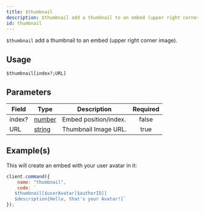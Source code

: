 ```yaml
---
title: $thumbnail
description: $thumbnail add a thumbnail to an embed (upper right corner image).
id: thumbnail
---
```


`$thumbnail` add a thumbnail to an embed (upper right corner image).

## Usage

```aoi
$thumbnail[index?;URL]
```

## Parameters

| Field  | Type                                                                                              | Description           | Required |
| ------ | ------------------------------------------------------------------------------------------------- | --------------------- | :------: |
| index? | [number](https://developer.mozilla.org/en-US/docs/Web/JavaScript/Reference/Global_Objects/Number) | Embed position/index. |  false   |
| URL    | [string](https://developer.mozilla.org/en-US/docs/Web/JavaScript/Reference/Global_Objects/String) | Thumbnail Image URL.  |   true   |

## Example(s)

This will create an embed with your user avatar in it:

```javascript
client.command({
    name: "thumbnail",
    code: `
   $thumbnail[$userAvatar[$authorID]]
   $description[Hello, that's your Avatar!]`
});
```
